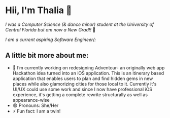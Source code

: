 # Hii, I'm Thalia 🐳

*I was a Computer Science (& dance minor) student at the University of Central Florida but am now a New Grad!!* 🥳

*I am a current aspiring Software Engineer(:*

## **A little bit more about me:**
- 🔭 I’m currently working on redesigning Adventour- an originally web app Hackathon idea turned into an iOS application. This is an itinerary based application that enables users to plan and find hidden gems in new places while also glamorizing cities for those local to it. Currently it's UI/UX could use some work and since I now have professional iOS experience, it's getting a complete rewrite structurally as well as appearance-wise
- 😄 Pronouns: She/Her
- ⚡ Fun fact: I am a twin! 

<!--
**ThaliaLa/ThaliaLa** is a ✨ _special_ ✨ repository because its `README.md` (this file) appears on your GitHub profile.

Here are some ideas to get you started:

- 🔭 I’m currently working on ...
- 🌱 I’m currently learning ...
- 👯 I’m looking to collaborate on ...
- 🤔 I’m looking for help with ...
- 💬 Ask me about ...
- 📫 How to reach me: ...
- 😄 Pronouns: ...
- ⚡ Fun fact: ...
-->
